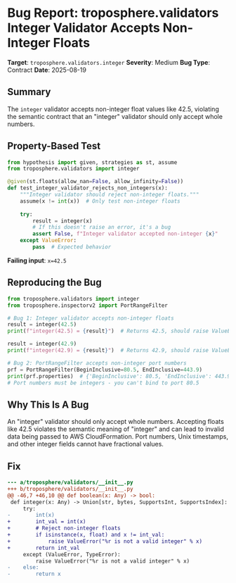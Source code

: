 # Bug Report: troposphere.validators Integer Validator Accepts Non-Integer Floats

**Target**: `troposphere.validators.integer`
**Severity**: Medium
**Bug Type**: Contract
**Date**: 2025-08-19

## Summary

The `integer` validator accepts non-integer float values like 42.5, violating the semantic contract that an "integer" validator should only accept whole numbers.

## Property-Based Test

```python
from hypothesis import given, strategies as st, assume
from troposphere.validators import integer

@given(st.floats(allow_nan=False, allow_infinity=False))
def test_integer_validator_rejects_non_integers(x):
    """Integer validator should reject non-integer floats."""
    assume(x != int(x))  # Only test non-integer floats
    
    try:
        result = integer(x)
        # If this doesn't raise an error, it's a bug
        assert False, f"Integer validator accepted non-integer {x}"
    except ValueError:
        pass  # Expected behavior
```

**Failing input**: `x=42.5`

## Reproducing the Bug

```python
from troposphere.validators import integer
from troposphere.inspectorv2 import PortRangeFilter

# Bug 1: Integer validator accepts non-integer floats
result = integer(42.5)
print(f"integer(42.5) = {result}")  # Returns 42.5, should raise ValueError

result = integer(42.9)
print(f"integer(42.9) = {result}")  # Returns 42.9, should raise ValueError

# Bug 2: PortRangeFilter accepts non-integer port numbers
prf = PortRangeFilter(BeginInclusive=80.5, EndInclusive=443.9)
print(prf.properties)  # {'BeginInclusive': 80.5, 'EndInclusive': 443.9}
# Port numbers must be integers - you can't bind to port 80.5
```

## Why This Is A Bug

An "integer" validator should only accept whole numbers. Accepting floats like 42.5 violates the semantic meaning of "integer" and can lead to invalid data being passed to AWS CloudFormation. Port numbers, Unix timestamps, and other integer fields cannot have fractional values.

## Fix

```diff
--- a/troposphere/validators/__init__.py
+++ b/troposphere/validators/__init__.py
@@ -46,7 +46,10 @@ def boolean(x: Any) -> bool:
 def integer(x: Any) -> Union[str, bytes, SupportsInt, SupportsIndex]:
     try:
-        int(x)
+        int_val = int(x)
+        # Reject non-integer floats
+        if isinstance(x, float) and x != int_val:
+            raise ValueError("%r is not a valid integer" % x)
+        return int_val
     except (ValueError, TypeError):
         raise ValueError("%r is not a valid integer" % x)
-    else:
-        return x
```